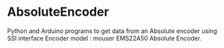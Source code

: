 # AbsoluteEncoder
Python and Arduino programs to get data from an Absolute encoder using SSI interface
Encoder model : mouser EMS22A50 Absolute Encoder. 

